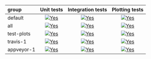 | group| Unit tests | Integration tests | Plotting tests | 
| :--- | :---: | :---: | :---: |
| default| <a href="#"><img alt="Yes" title="Yes" src="https://via.placeholder.com/25x25/00ff00/000000.png?text=+"> </a>| <a href="#"><img alt="Yes" title="Yes" src="https://via.placeholder.com/25x25/00ff00/000000.png?text=+"></a> | <a href="#"><img alt="Yes" title="No" src="https://via.placeholder.com/25x25/ff0000/ffffff.png?text=+"></a> |
| all | <a href="#"><img alt="Yes" title="Yes" src="https://via.placeholder.com/25x25/00ff00/000000.png?text=+"></a> | <a href="#"><img alt="Yes" title="Yes" src="https://via.placeholder.com/25x25/00ff00/000000.png?text=+"></a> | <a href="#"><img alt="Yes" title="Yes" src="https://via.placeholder.com/25x25/00ff00/000000.png?text=+"></a> |
| test-plots | <a href="#"><img alt="Yes" title="Yes" src="https://via.placeholder.com/25x25/00ff00/000000.png?text=+"></a> | <a href="#"><img alt="Yes" title="Yes" src="https://via.placeholder.com/25x25/00ff00/000000.png?text=+"> </a>| <a href="#"><img alt="Yes" title="Yes" src="https://via.placeholder.com/25x25/00ff00/000000.png?text=+"></a> |
| travis-1 | <a href="#"><img alt="Yes" title="Yes" src="https://via.placeholder.com/25x25/00ff00/000000.png?text=+"></a> | <a href="#"><img alt="Yes" title="Yes" src="https://via.placeholder.com/25x25/00ff00/000000.png?text=+"></a> | <a href="#"><img alt="Yes" title="Yes" src="https://via.placeholder.com/25x25/00ff00/000000.png?text=+"></a> |
| appveyor-1 | <a href="#"><img alt="Yes" title="Yes"  src="https://via.placeholder.com/25x25/00ff00/000000.png?text=+"></a> | <a href="#"><img alt="Yes" title="Yes"  src="https://via.placeholder.com/25x25/00ff00/000000.png?text=+"></a> | <a href="#"><img alt="Yes" title="No" src="https://via.placeholder.com/25x25/ff0000/ffffff.png?text=+"></a> |
